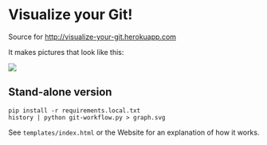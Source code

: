 Visualize your Git!
===================

Source for http://visualize-your-git.herokuapp.com

It makes pictures that look like this:

![](http://i.imgur.com/ezMmOXv.png)


Stand-alone version
-------------------

```
pip install -r requirements.local.txt
history | python git-workflow.py > graph.svg
```

See ``templates/index.html`` or the Website for an explanation of how it works.

